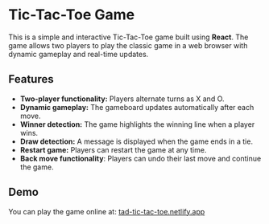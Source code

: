 # Tic-Tac-Toe Game

This is a simple and interactive Tic-Tac-Toe game built using **React**. The game allows two players to play the classic game in a web browser with dynamic gameplay and real-time updates.

## Features

- **Two-player functionality:** Players alternate turns as X and O.
- **Dynamic gameplay:** The gameboard updates automatically after each move.
- **Winner detection:** The game highlights the winning line when a player wins.
- **Draw detection:** A message is displayed when the game ends in a tie.
- **Restart game:** Players can restart the game at any time.
- **Back move functionality**: Players can undo their last move and continue the game.

## Demo

You can play the game online at: [tad-tic-tac-toe.netlify.app](https://tad-tic-tac-toe.netlify.app)


